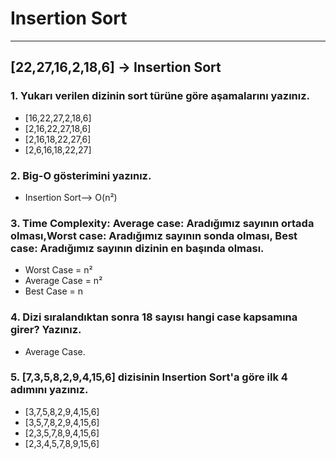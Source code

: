# Insertion Sort
---

## [22,27,16,2,18,6] -> Insertion Sort

### 1. Yukarı verilen dizinin sort türüne göre aşamalarını yazınız.

* [16,22,27,2,18,6]
* [2,16,22,27,18,6]
* [2,16,18,22,27,6]
* [2,6,16,18,22,27]

### 2. Big-O gösterimini yazınız.

* Insertion Sort--> O(n²)

### 3. Time Complexity: Average case: Aradığımız sayının ortada olması,Worst case: Aradığımız sayının sonda olması, Best case: Aradığımız sayının dizinin en başında olması.

* Worst Case = n²
* Average Case = n²
* Best Case = n

### 4. Dizi sıralandıktan sonra 18 sayısı hangi case kapsamına girer? Yazınız.

* Average Case.

### 5. [7,3,5,8,2,9,4,15,6] dizisinin Insertion Sort'a göre ilk 4 adımını yazınız.

* [3,7,5,8,2,9,4,15,6]
* [3,5,7,8,2,9,4,15,6]
* [2,3,5,7,8,9,4,15,6]
* [2,3,4,5,7,8,9,15,6]